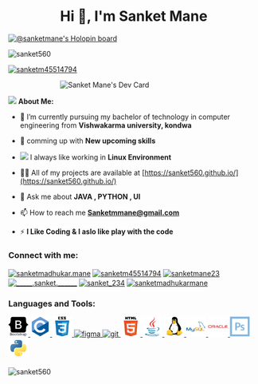 <h1 align="center">Hi 👋, I'm Sanket Mane</h1>

[![@sanketmane's Holopin board](https://holopin.me/sanketmane)](https://holopin.io/@sanketmane)


<p align="left"> <img src="https://komarev.com/ghpvc/?username=sanket560&label=Profile%20views&color=0e75b6&style=flat" alt="sanket560" /> </p>

<p align="left"> <a href="https://twitter.com/sanketm45514794" target="blank"><img src="https://img.shields.io/twitter/follow/sanketm45514794?logo=twitter&style=for-the-badge" alt="sanketm45514794" /></a> </p>

<a href="https://app.daily.dev/Sanketmane"><img src="https://api.daily.dev/devcards/ff94d5b1ce8943658dd3a1e497e41986.png?r=vsk" width="400" align="right" alt="Sanket Mane's Dev Card"/></a>

<br>

<img src="https://media.giphy.com/media/WUlplcMpOCEmTGBtBW/giphy.gif" width="40" > **About Me:**

- 🔭 I’m currently pursuing my bachelor of technology in computer engineering from **Vishwakarma university, kondwa**

- 🌱 comming up with **New upcoming skills**
-   <img src= https://user-images.githubusercontent.com/68066761/121939805-0a200f00-cd6b-11eb-861c-dddfc643c7ce.png width="20"> I always like working in **Linux Environment**

- 👨‍💻 All of my projects are available at [https://sanket560.github.io/](https://sanket560.github.io/)

- 💬 Ask me about **JAVA , PYTHON , UI**

- 📫 How to reach me **Sanketmmane@gmail.com**

- ⚡ **I Like Coding & I aslo like play with the code**

<h3 align="left">Connect with me:</h3>
<p align="left">
 <a href="https://fb.com/sanketmadhukar.mane" target="blank"><img align="center" src="https://raw.githubusercontent.com/rahuldkjain/github-profile-readme-generator/master/src/images/icons/Social/facebook.svg" alt="sanketmadhukar.mane" height="30" width="40" /></a>
<a href="https://twitter.com/sanketm45514794" target="blank"><img align="center" src="https://raw.githubusercontent.com/rahuldkjain/github-profile-readme-generator/master/src/images/icons/Social/twitter.svg" alt="sanketm45514794" height="30" width="40" /></a>
<a href="https://linkedin.com/in/sanketmane23" target="blank"><img align="center" src="https://raw.githubusercontent.com/rahuldkjain/github-profile-readme-generator/master/src/images/icons/Social/linked-in-alt.svg" alt="sanketmane23" height="30" width="40" /></a>
<a href="https://instagram.com/_____.sanket.______" target="blank"><img align="center" src="https://raw.githubusercontent.com/rahuldkjain/github-profile-readme-generator/master/src/images/icons/Social/instagram.svg" alt="_____.sanket.______" height="30" width="40" /></a>
<a href="https://www.codechef.com/users/sanket_234" target="blank"><img align="center" src="https://cdn.jsdelivr.net/npm/simple-icons@3.1.0/icons/codechef.svg" alt="sanket_234" height="30" width="40" /></a>
<a href="https://auth.geeksforgeeks.org/user/sanketmadhukarmane" target="blank"><img align="center" src="https://raw.githubusercontent.com/rahuldkjain/github-profile-readme-generator/master/src/images/icons/Social/geeks-for-geeks.svg" alt="sanketmadhukarmane" height="30" width="40" /></a>
</p>

<h3 align="left">Languages and Tools:</h3>
<p align="left"> <a href="https://getbootstrap.com" target="_blank"> <img src="https://raw.githubusercontent.com/devicons/devicon/master/icons/bootstrap/bootstrap-plain-wordmark.svg" alt="bootstrap" width="40" height="40"/> </a> <a href="https://www.cprogramming.com/" target="_blank"> <img src="https://raw.githubusercontent.com/devicons/devicon/master/icons/c/c-original.svg" alt="c" width="40" height="40"/> </a> <a href="https://www.w3schools.com/css/" target="_blank"> <img src="https://raw.githubusercontent.com/devicons/devicon/master/icons/css3/css3-original-wordmark.svg" alt="css3" width="40" height="40"/> </a> <a href="https://www.figma.com/" target="_blank"> <img src="https://www.vectorlogo.zone/logos/figma/figma-icon.svg" alt="figma" width="40" height="40"/> </a> <a href="https://git-scm.com/" target="_blank"> <img src="https://www.vectorlogo.zone/logos/git-scm/git-scm-icon.svg" alt="git" width="40" height="40"/> </a> <a href="https://www.w3.org/html/" target="_blank"> <img src="https://raw.githubusercontent.com/devicons/devicon/master/icons/html5/html5-original-wordmark.svg" alt="html5" width="40" height="40"/> </a> <a href="https://www.java.com" target="_blank"> <img src="https://raw.githubusercontent.com/devicons/devicon/master/icons/java/java-original.svg" alt="java" width="40" height="40"/> </a> <a href="https://www.linux.org/" target="_blank"> <img src="https://raw.githubusercontent.com/devicons/devicon/master/icons/linux/linux-original.svg" alt="linux" width="40" height="40"/> </a> <a href="https://www.mysql.com/" target="_blank"> <img src="https://raw.githubusercontent.com/devicons/devicon/master/icons/mysql/mysql-original-wordmark.svg" alt="mysql" width="40" height="40"/> </a> <a href="https://www.oracle.com/" target="_blank"> <img src="https://raw.githubusercontent.com/devicons/devicon/master/icons/oracle/oracle-original.svg" alt="oracle" width="40" height="40"/> </a> <a href="https://www.photoshop.com/en" target="_blank"> <img src="https://raw.githubusercontent.com/devicons/devicon/master/icons/photoshop/photoshop-line.svg" alt="photoshop" width="40" height="40"/> </a> <a href="https://www.python.org" target="_blank"> <img src="https://raw.githubusercontent.com/devicons/devicon/master/icons/python/python-original.svg" alt="python" width="40" height="40"/> </a> </p>

<p><img align="center" src="https://github-readme-stats.vercel.app/api/top-langs?username=sanket560&show_icons=true&locale=en&layout=compact" alt="sanket560" /></p>

